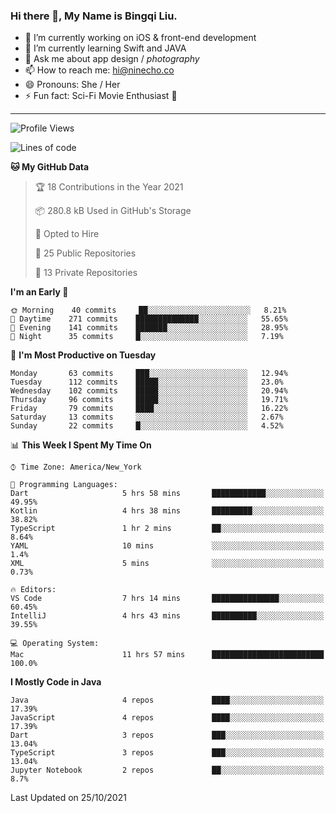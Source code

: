 ### Hi there 👋, My Name is Bingqi Liu.

- 🔭 I’m currently working on iOS & front-end development
- 🌱 I’m currently learning Swift and JAVA
- 💬 Ask me about app design / *photography*
- 📫 How to reach me: hi@ninecho.co
- 😄 Pronouns: She / Her
- ⚡ Fun fact: Sci-Fi Movie Enthusiast 🚀

---

<!--START_SECTION:waka-->
![Profile Views](http://img.shields.io/badge/Profile%20Views-0-blue)

![Lines of code](https://img.shields.io/badge/From%20Hello%20World%20I%27ve%20Written-3.1%20million%20lines%20of%20code-blue)

**🐱 My GitHub Data** 

> 🏆 18 Contributions in the Year 2021
 > 
> 📦 280.8 kB Used in GitHub's Storage 
 > 
> 💼 Opted to Hire
 > 
> 📜 25 Public Repositories 
 > 
> 🔑 13 Private Repositories  
 > 
**I'm an Early 🐤** 

```text
🌞 Morning    40 commits     ██░░░░░░░░░░░░░░░░░░░░░░░   8.21% 
🌆 Daytime    271 commits    ██████████████░░░░░░░░░░░   55.65% 
🌃 Evening    141 commits    ███████░░░░░░░░░░░░░░░░░░   28.95% 
🌙 Night      35 commits     █░░░░░░░░░░░░░░░░░░░░░░░░   7.19%

```
📅 **I'm Most Productive on Tuesday** 

```text
Monday       63 commits     ███░░░░░░░░░░░░░░░░░░░░░░   12.94% 
Tuesday      112 commits    █████░░░░░░░░░░░░░░░░░░░░   23.0% 
Wednesday    102 commits    █████░░░░░░░░░░░░░░░░░░░░   20.94% 
Thursday     96 commits     █████░░░░░░░░░░░░░░░░░░░░   19.71% 
Friday       79 commits     ████░░░░░░░░░░░░░░░░░░░░░   16.22% 
Saturday     13 commits     ░░░░░░░░░░░░░░░░░░░░░░░░░   2.67% 
Sunday       22 commits     █░░░░░░░░░░░░░░░░░░░░░░░░   4.52%

```


📊 **This Week I Spent My Time On** 

```text
⌚︎ Time Zone: America/New_York

💬 Programming Languages: 
Dart                     5 hrs 58 mins       ████████████░░░░░░░░░░░░░   49.95% 
Kotlin                   4 hrs 38 mins       █████████░░░░░░░░░░░░░░░░   38.82% 
TypeScript               1 hr 2 mins         ██░░░░░░░░░░░░░░░░░░░░░░░   8.64% 
YAML                     10 mins             ░░░░░░░░░░░░░░░░░░░░░░░░░   1.4% 
XML                      5 mins              ░░░░░░░░░░░░░░░░░░░░░░░░░   0.73%

🔥 Editors: 
VS Code                  7 hrs 14 mins       ███████████████░░░░░░░░░░   60.45% 
IntelliJ                 4 hrs 43 mins       ██████████░░░░░░░░░░░░░░░   39.55%

💻 Operating System: 
Mac                      11 hrs 57 mins      █████████████████████████   100.0%

```

**I Mostly Code in Java** 

```text
Java                     4 repos             ████░░░░░░░░░░░░░░░░░░░░░   17.39% 
JavaScript               4 repos             ████░░░░░░░░░░░░░░░░░░░░░   17.39% 
Dart                     3 repos             ███░░░░░░░░░░░░░░░░░░░░░░   13.04% 
TypeScript               3 repos             ███░░░░░░░░░░░░░░░░░░░░░░   13.04% 
Jupyter Notebook         2 repos             ██░░░░░░░░░░░░░░░░░░░░░░░   8.7%

```



 Last Updated on 25/10/2021
<!--END_SECTION:waka-->
